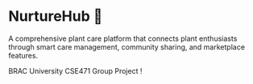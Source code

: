 # NurtureHub 🌱

A comprehensive plant care platform that connects plant enthusiasts through smart care management, community sharing, and marketplace features.

BRAC University CSE471 Group Project !
